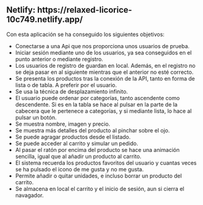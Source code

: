 <h2><a>Netlify: https://relaxed-licorice-10c749.netlify.app/ </a></h2>

Con esta aplicación se ha conseguido los siguientes objetivos:
- Conectarse a una Api que nos proporciona unos usuarios de prueba.
- Iniciar sesión mediante uno de los usuarios, ya sea conseguidos en el punto anterior o mediante registro.
- Los usuarios de registro de guardan en local. Además, en el registro no se deja pasar en al siguiente mientras que el anterior no esté correcto.
- Se presenta los productos tras la conexión de la API, tanto en forma de lista o de tabla. A preferir por el usuario.
- Se usa la técnica de desplazamiento infinito.
- El usuario puede ordenar por categorías, tanto ascendente como descendente. Si es en la tabla se hace al pulsar en la parte de la cabecera que le pertenece a categorías, y si mediante lista, lo hace al pulsar un botón.
- Se muestra nombre, imagen y precio.
- Se muestra más detalles del producto al pinchar sobre el ojo.
- Se puede agragar productos desde el listado.
- Se puede acceder al carrito y simular un pedido.
- Al pasar el ratón por encima del producto se hace una animación sencilla, igual que al añadir un producto al carrito.
- El sistema recuerda los productos favoritos del usuario y cuantas veces se ha pulsado el icono de me gusta y no me gusta.
- Permite añadir o quitar unidades, e incluso borrar un producto del carrito.
- Se almacena en local el carrito y el inicio de sesión, aun si cierra el navagador. 